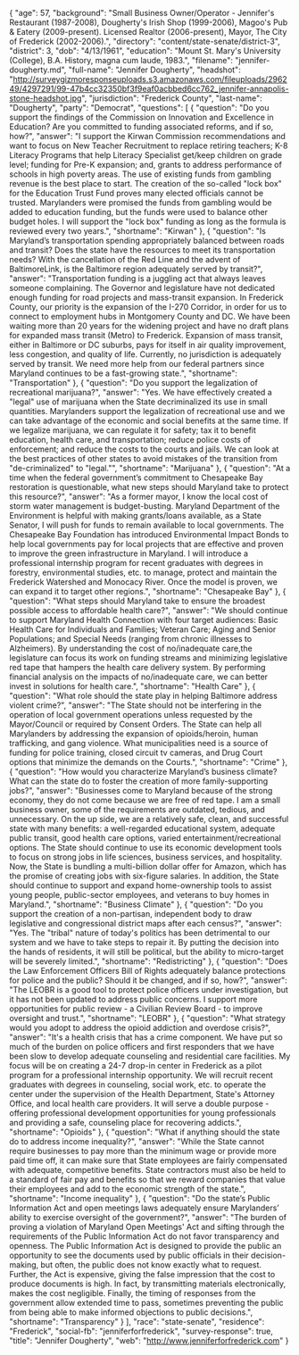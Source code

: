 {
  "age": 57,
  "background": "Small Business Owner/Operator - Jennifer's Restaurant (1987-2008), Dougherty's Irish Shop (1999-2006), Magoo's Pub & Eatery (2009-present). Licensed Realtor (2006-present), Mayor, The City of Frederick (2002-2006).",
  "directory": "content/state-senate/district-3",
  "district": 3,
  "dob": "4/13/1961",
  "education": "Mount St. Mary's University (College), B.A. History, magna cum laude, 1983.",
  "filename": "jennifer-dougherty.md",
  "full-name": "Jennifer Dougherty",
  "headshot": "http://surveygizmoresponseuploads.s3.amazonaws.com/fileuploads/296249/4297291/99-47b4cc32350bf3f9eaf0acbbed6cc762_jennifer-annapolis-stone-headshot.jpg",
  "jurisdiction": "Frederick County",
  "last-name": "Dougherty",
  "party": "Democrat",
  "questions": [
    {
      "question": "Do you support the findings of the Commission on Innovation and Excellence in Education? Are you committed to funding associated reforms, and if so, how?",
      "answer": "I support the Kirwan Commission recommendations and want to focus on New Teacher Recruitment to replace retiring teachers; K-8 Literacy Programs that help Literacy Specialist get/keep children on grade level; funding for Pre-K expansion; and, grants to address performance of schools in high poverty areas. The use of existing funds from gambling revenue is the best place to start. The creation of the so-called \"lock box\" for the Education Trust Fund proves many elected officials cannot be trusted. Marylanders were promised the funds from gambling would be added to education funding, but the funds were used to balance other budget holes. I will support the \"lock box\" funding as long as the formula is reviewed every two years.",
      "shortname": "Kirwan"
    },
    {
      "question": "Is Maryland’s transportation spending appropriately balanced between roads and transit? Does the state have the resources to meet its transportation needs? With the cancellation of the Red Line and the advent of BaltimoreLink, is the Baltimore region adequately served by transit?",
      "answer": "Transportation funding is a juggling act that always leaves someone complaining. The Governor and legislature have not dedicated enough funding for road projects and mass-transit expansion. In Frederick County, our priority is the expansion of the I-270 Corridor, in order for us to connect to employment hubs in Montgomery County and DC. We have been waiting more than 20 years for the widening project and have no draft plans for expanded mass transit (Metro) to Frederick. Expansion of mass transit, either in Baltimore or DC suburbs, pays for itself in air quality improvement, less congestion, and quality of life. Currently, no jurisdiction is adequately served by transit. We need more help from our federal partners since Maryland continues to be a fast-growing state.",
      "shortname": "Transportation"
    },
    {
      "question": "Do you support the legalization of recreational marijuana?",
      "answer": "Yes. We have effectively created a \"legal\" use of marijuana when the State decriminalized its use in small quantities. Marylanders support the legalization of recreational use and we can take advantage of the economic and social benefits at the same time. If we legalize marijuana, we can regulate it for safety; tax it to benefit education, health care, and transportation; reduce police costs of enforcement; and reduce the costs to the courts and jails. We can look at the best practices of other states to avoid mistakes of the transition from \"de-criminalized\" to \"legal.\"",
      "shortname": "Marijuana"
    },
    {
      "question": "At a time when the federal government’s commitment to Chesapeake Bay restoration is questionable, what new steps should Maryland take to protect this resource?",
      "answer": "As a former mayor, I know the local cost of storm water management is budget-busting. Maryland Department of the Environment is helpful with making grants/loans available, as a State Senator, I will push for funds to remain available to local governments. The Chesapeake Bay Foundation has introduced Environmental Impact Bonds to help local governments pay for local projects that are effective and proven to improve the green infrastructure in Maryland. I will introduce a professional internship program for recent graduates with degrees in forestry, environmental studies, etc. to manage, protect and maintain the Frederick Watershed and Monocacy River. Once the model is proven, we can expand it to target other regions.",
      "shortname": "Chesapeake Bay"
    },
    {
      "question": "What steps should Maryland take to ensure the broadest possible access to affordable health care?",
      "answer": "We should continue to support Maryland Health Connection with four target audiences: Basic Health Care for Individuals and Families; Veteran Care; Aging and Senior Populations; and Special Needs (ranging from chronic illnesses to Alzheimers). By understanding the cost of no/inadequate care,the legislature can focus its work on funding streams and minimizing legislative red tape that hampers the health care delivery system. By performing financial analysis on the impacts of no/inadequate care, we can better invest in solutions for health care.",
      "shortname": "Health Care"
    },
    {
      "question": "What role should the state play in helping Baltimore address violent crime?",
      "answer": "The State should not be interfering in the operation of local government operations unless requested by the Mayor/Council or required by Consent Orders. The State can help all Marylanders by addressing the expansion of opioids/heroin, human trafficking, and gang violence. What municipalities need is a source of funding for police training, closed circuit tv cameras, and Drug Court options that minimize the demands on the Courts.",
      "shortname": "Crime"
    },
    {
      "question": "How would you characterize Maryland’s business climate? What can the state do to foster the creation of more family-supporting jobs?",
      "answer": "Businesses come to Maryland because of the strong economy, they do not come because we are free of red tape. I am a small business owner, some of the requirements are outdated, tedious, and unnecessary. On the up side, we are a relatively safe, clean, and successful state with many benefits: a well-regarded educational system, adequate public transit, good health care options, varied entertainment/recreational options. The State should continue to use its economic development tools to focus on strong jobs in life sciences, business services, and hospitality. Now, the State is bundling a multi-billion dollar offer for Amazon, which has the promise of creating jobs with six-figure salaries. In addition, the State should continue to support and expand home-ownership tools to assist young people, public-sector employees, and veterans to buy homes in Maryland.",
      "shortname": "Business Climate"
    },
    {
      "question": "Do you support the creation of a non-partisan, independent body to draw legislative and congressional district maps after each census?",
      "answer": "Yes. The \"tribal\" nature of today's politics has been detrimental to our system and we have to take steps to repair it. By putting the decision into the hands of residents, it will still be political, but the ability to micro-target will be severely limited.",
      "shortname": "Redistricting"
    },
    {
      "question": "Does the Law Enforcement Officers Bill of Rights adequately balance protections for police and the public? Should it be changed, and if so, how?",
      "answer": "The LEOBR is a good tool to protect police officers under investigation, but it has not been updated to address public concerns. I support more opportunities for public review - a Civilian Review Board - to improve oversight and trust.",
      "shortname": "LEOBR"
    },
    {
      "question": "What strategy would you adopt to address the opioid addiction and overdose crisis?",
      "answer": "It's a health crisis that has a crime component. We have put so much of the burden on police officers and first responders that we have been slow to develop adequate counseling and residential care facilities. My focus will be on creating a 24-7 drop-in center in Frederick as a pilot program for a professional internship opportunity. We will recruit recent graduates with degrees in counseling, social work, etc. to operate the center under the supervision of the Health Department, State's Attorney Office, and local health care providers. It will serve a double purpose - offering professional development opportunities for young professionals and providing a safe, counseling place for recovering addicts.",
      "shortname": "Opioids"
    },
    {
      "question": "What if anything should the state do to address income inequality?",
      "answer": "While the State cannot require businesses to pay more than the minimum wage or provide more paid time off, it can make sure that State employees are fairly compensated with adequate, competitive benefits. State contractors must also be held to a standard of fair pay and benefits so that we reward companies that value their employees and add to the economic strength of the state.",
      "shortname": "Income inequality"
    },
    {
      "question": "Do the state’s Public Information Act and open meetings laws adequately ensure Marylanders’ ability to exercise oversight of the government?",
      "answer": "The burden of proving a violation of Maryland Open Meetings' Act and sifting through the requirements of the Public Information Act do not favor transparency and openness. The Public Information Act is designed to provide the public an opportunity to see the documents used by public officials in their decision-making, but often, the public does not know exactly what to request. Further, the Act is expensive, giving the false impression that the cost to produce documents is high. In fact, by transmitting materials electronically, makes the cost negligible. Finally, the timing of responses from the government allow extended time to pass, sometimes preventing the public from being able to make informed objections to public decisions.",
      "shortname": "Transparency"
    }
  ],
  "race": "state-senate",
  "residence": "Frederick",
  "social-fb": "jenniferforfrederick",
  "survey-response": true,
  "title": "Jennifer Dougherty",
  "web": "http://www.jenniferforfrederick.com"
}

